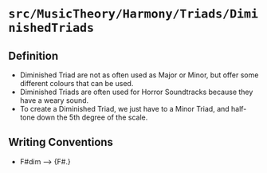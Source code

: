# `src/MusicTheory/Harmony/Triads/DiminishedTriads`

## Definition
* Diminished Triad are not as often used as Major or Minor, but offer some different colours that can be used.
* Diminished Triads are often used for Horror Soundtracks because they have a weary sound.
* To create a Diminished Triad, we just have to a Minor Triad, and half-tone down the 5th degree of the scale.

## Writing Conventions
* F#dim --> {F#.}
